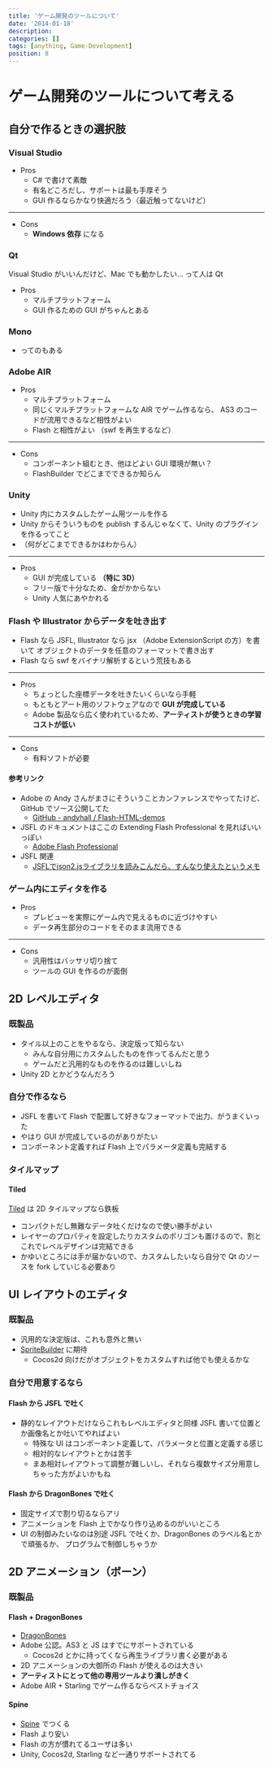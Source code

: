 ```yaml
---
title: 'ゲーム開発のツールについて'
date: '2014-01-18'
description:
categories: []
tags: [anything, Game-Development]
position: 8
---
```


# ゲーム開発のツールについて考える

## 自分で作るときの選択肢

### Visual Studio

- Pros
    - C# で書けて素敵
    - 有名どころだし、サポートは最も手厚そう
    - GUI 作るならかなり快適だろう（最近触ってないけど）

___

- Cons
    - **Windows 依存** になる

### Qt

Visual Studio がいいんだけど、Mac でも動かしたい… って人は Qt

- Pros
    - マルチプラットフォーム
    - GUI 作るための GUI がちゃんとある

### Mono

- ってのもある

### Adobe AIR

- Pros
    - マルチプラットフォーム
    - 同じくマルチプラットフォームな AIR でゲーム作るなら、
      AS3 のコードが流用できるなど相性がよい
    - Flash と相性がよい （swf を再生するなど）

___

- Cons
    - コンポーネント組むとき、他ほどよい GUI 環境が無い？
    - FlashBuilder でどこまでできるか知らん

### Unity

- Unity 内にカスタムしたゲーム用ツールを作る
- Unity からそういうものを publish するんじゃなくて、Unity のプラグインを作るってこと
- （何がどこまでできるかはわからん）

___

- Pros
    - GUI が完成している **（特に 3D）**
    - フリー版で十分なため、金がかからない
    - Unity 人気にあやかれる

### Flash や Illustrator からデータを吐き出す

- Flash なら JSFL, Illustrator なら jsx （Adobe ExtensionScript の方）を書いて
  オブジェクトのデータを任意のフォーマットで書き出す
- Flash なら swf をバイナリ解析するという荒技もある

___

- Pros
    - ちょっとした座標データを吐きたいくらいなら手軽
    - もともとアート用のソフトウェアなので **GUI が完成している**
    - Adobe 製品なら広く使われているため、**アーティストが使うときの学習コストが低い**

___

- Cons
    - 有料ソフトが必要

#### 参考リンク

- Adobe の Andy さんがまさにそういうことカンファレンスでやってたけど、GitHub でソース公開してた
    - [GitHub - andyhall / Flash-HTML-demos](https://github.com/andyhall/Flash-HTML-demos/tree/master/4-flash-cocos-level)
- JSFL のドキュメントはここの Extending Flash Professional を見ればいいっぽい
    - [Adobe Flash Professional](http://help.adobe.com/en_US/flash/cs/extend/index.html)
- JSFL 関連
    - [JSFLでjson2.jsライブラリを読みこんだら、すんなり使えたというメモ](http://www.1ft-seabass.jp/memo/2012/11/24/jsfl_tips_004/)


### ゲーム内にエディタを作る

- Pros
    - プレビューを実際にゲーム内で見えるものに近づけやすい
    - データ再生部分のコードをそのまま流用できる

___

- Cons
    - 汎用性はバッサリ切り捨て
    - ツールの GUI を作るのが面倒



## 2D レベルエディタ

### 既製品

- タイル以上のことをやるなら、決定版って知らない
    - みんな自分用にカスタムしたものを作ってるんだと思う
    - ゲームだと汎用的なものを作るのは難しいしね
- Unity 2D とかどうなんだろう

### 自分で作るなら

- JSFL を書いて Flash で配置して好きなフォーマットで出力、がうまくいった
- やはり GUI が完成しているのがありがたい
- コンポーネント定義すれば Flash 上でパラメータ定義も完結する

### タイルマップ

#### Tiled

[Tiled](http://www.mapeditor.org/) は 2D タイルマップなら鉄板

- コンパクトだし無難なデータ吐くだけなので使い勝手がよい
- レイヤーのプロパティを設定したりカスタムのポリゴンも置けるので、割とこれでレベルデザインは完結できる
- かゆいところには手が届かないので、カスタムしたいなら自分で Qt のソースを fork していじる必要あり


## UI レイアウトのエディタ

### 既製品

- 汎用的な決定版は、これも意外と無い
- [SpriteBuilder](http://www.spritebuilder.com/) に期待
    - Cocos2d 向けだがオブジェクトをカスタムすれば他でも使えるかな

### 自分で用意するなら

#### Flash から JSFL で吐く

- 静的なレイアウトだけならこれもレベルエディタと同様 JSFL 書いて位置とか画像名とか吐いてやればよい
    - 特殊な UI はコンポーネント定義して、パラメータと位置と定義する感じ
    - 相対的なレイアウトとかは苦手
    - まあ相対レイアウトって調整が難しいし、それなら複数サイズ分用意しちゃった方がよいかもね

#### Flash から DragonBones で吐く

- 固定サイズで割り切るならアリ
- アニメーションを Flash 上でかなり作り込めるのがいいところ
- UI の制御みたいなのは別途 JSFL で吐くか、DragonBones のラベル名とかで頑張るか、
  プログラムで制御しちゃうか

## 2D アニメーション（ボーン）

### 既製品

#### Flash + DragonBones

- [DragonBones](http://dragonbones.github.io/)
- Adobe 公認。AS3 と JS はすでにサポートされている
    - Cocos2d とかに持ってくなら再生ライブラリ書く必要がある
- 2D アニメーションの大御所の Flash が使えるのは大きい
- **アーティストにとって他の専用ツールより潰しがきく**
- Adobe AIR + Starling でゲーム作るならベストチョイス

#### Spine

- [Spine](http://esotericsoftware.com/) でつくる
- Flash より安い
- Flash の方が慣れてるユーザは多い
- Unity, Cocos2d, Starling など一通りサポートされてる



